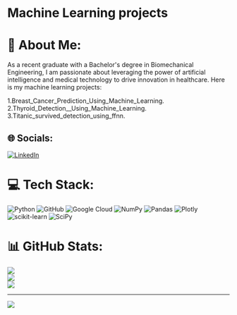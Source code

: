 # Machine Learning projects
# 💫 About Me:
As a recent graduate with a Bachelor's degree in Biomechanical Engineering, I am passionate about leveraging the power of artificial intelligence and medical technology to drive innovation in healthcare.
Here is my machine learning projects:

1.Breast_Cancer_Prediction_Using_Machine_Learning.
2.Thyroid_Detection__Using_Machine_Learning.
3.Titanic_survived_detection_using_ffnn.


## 🌐 Socials:
[![LinkedIn](https://img.shields.io/badge/LinkedIn-%230077B5.svg?logo=linkedin&logoColor=white)](https://www.linkedin.com/in/zahraalipour703/) 

# 💻 Tech Stack:
![Python](https://img.shields.io/badge/python-3670A0?style=for-the-badge&logo=python&logoColor=ffdd54) ![GitHub](https://img.shields.io/badge/GitHub-%23121011.svg?style=for-the-badge&logo=github&logoColor=white) ![Google Cloud](https://img.shields.io/badge/Google%20Cloud-%234285F4.svg?style=for-the-badge&logo=google-cloud&logoColor=white) ![NumPy](https://img.shields.io/badge/numpy-%23013243.svg?style=for-the-badge&logo=numpy&logoColor=white) ![Pandas](https://img.shields.io/badge/pandas-%23150458.svg?style=for-the-badge&logo=pandas&logoColor=white) ![Plotly](https://img.shields.io/badge/Plotly-%233F4F75.svg?style=for-the-badge&logo=plotly&logoColor=white) ![scikit-learn](https://img.shields.io/badge/scikit--learn-%23F7931E.svg?style=for-the-badge&logo=scikit-learn&logoColor=white) ![SciPy](https://img.shields.io/badge/SciPy-%230C55A5.svg?style=for-the-badge&logo=scipy&logoColor=%white)
# 📊 GitHub Stats:
![](https://github-readme-stats.vercel.app/api?username=zzhhraa&theme=bear&hide_border=false&include_all_commits=false&count_private=false)<br/>
![](https://github-readme-streak-stats.herokuapp.com/?user=zzhhraa&theme=bear&hide_border=false)<br/>
![](https://github-readme-stats.vercel.app/api/top-langs/?username=zzhhraa&theme=bear&hide_border=false&include_all_commits=false&count_private=false&layout=compact)

---
[![](https://visitcount.itsvg.in/api?id=zzhhraa&icon=0&color=0)](https://visitcount.itsvg.in)

<!-- Proudly created with GPRM ( https://gprm.itsvg.in ) -->
